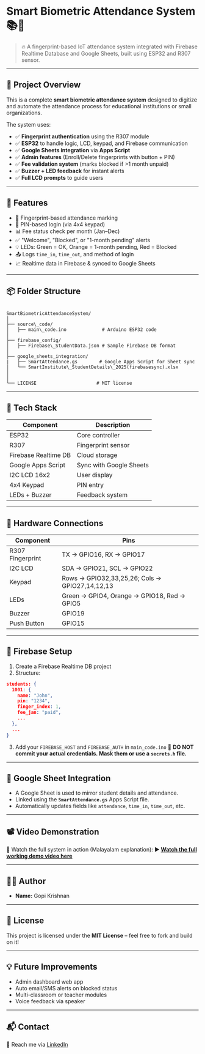 # Smart Biometric Attendance System 📚🔐

> 🔥 A fingerprint-based IoT attendance system integrated with Firebase Realtime Database and Google Sheets, built using ESP32 and R307 sensor.

---

## 📌 Project Overview

This is a complete **smart biometric attendance system** designed to digitize and automate the attendance process for educational institutions or small organizations.

The system uses:
- ✅ **Fingerprint authentication** using the R307 module
- ✅ **ESP32** to handle logic, LCD, keypad, and Firebase communication
- ✅ **Google Sheets integration** via **Apps Script**
- ✅ **Admin features** (Enroll/Delete fingerprints with button + PIN)
- ✅ **Fee validation system** (marks blocked if >1 month unpaid)
- ✅ **Buzzer + LED feedback** for instant alerts
- ✅ **Full LCD prompts** to guide users

---

## 🧠 Features

- 🔐 Fingerprint-based attendance marking
- 🧾 PIN-based login (via 4x4 keypad)
- 📊 Fee status check per month (Jan–Dec)
- ✅ "Welcome", "Blocked", or "1-month pending" alerts
- 💡 LEDs: Green = OK, Orange = 1-month pending, Red = Blocked
- 📤 Logs `time_in`, `time_out`, and method of login
- 📈 Realtime data in Firebase & synced to Google Sheets

---

## 📦 Folder Structure

```

SmartBiometricAttendanceSystem/
│
├── source\_code/
│   ├── main\_code.ino             # Arduino ESP32 code
│
├── firebase_config/
│   ├── Firebase\_StudentData.json # Sample Firebase DB format
│
├── google_sheets_integration/
|   ├── SmartAttendance.gs        # Google Apps Script for Sheet sync
│   └── SmartInstitute\_StudentDetails\_2025(firebasesync).xlsx
│
│
└── LICENSE                      # MIT license

````

---

## 🔧 Tech Stack

| Component | Description |
|----------|-------------|
| ESP32 | Core controller |
| R307 | Fingerprint sensor |
| Firebase Realtime DB | Cloud storage |
| Google Apps Script | Sync with Google Sheets |
| I2C LCD 16x2 | User display |
| 4x4 Keypad | PIN entry |
| LEDs + Buzzer | Feedback system |

---

## 🔌 Hardware Connections

| Component | Pins |
|----------|------|
| R307 Fingerprint | TX → GPIO16, RX → GPIO17 |
| I2C LCD | SDA → GPIO21, SCL → GPIO22 |
| Keypad | Rows → GPIO32,33,25,26; Cols → GPIO27,14,12,13 |
| LEDs | Green → GPIO4, Orange → GPIO18, Red → GPIO5 |
| Buzzer | GPIO19 |
| Push Button | GPIO15 |

---

## 🔗 Firebase Setup

1. Create a Firebase Realtime DB project
2. Structure:

```json
students: {
  1001: {
    name: "John",
    pin: "1234",
    finger_index: 1,
    fee_jan: "paid",
    ...
  },
  ...
}
````

3. Add your `FIREBASE_HOST` and `FIREBASE_AUTH` in `main_code.ino`
   🔐 **DO NOT commit your actual credentials. Mask them or use a `secrets.h` file.**

---

## 📑 Google Sheet Integration

* A Google Sheet is used to mirror student details and attendance.
* Linked using the **`SmartAttendance.gs`** Apps Script file.
* Automatically updates fields like `attendance`, `time_in`, `time_out`, etc.

---

## 📽️ Video Demonstration

🎥 Watch the full system in action (Malayalam explanation):
**▶️ [Watch the full working demo video here]([https://drive.google.com/your-shared-link](https://drive.google.com/file/d/1Kgz6PvbE_KsSLGANPw2xYd847PbvhhtR/view?usp=drive_link))**



---

## 👨‍💻 Author

* **Name:** Gopi Krishnan

---

## 📝 License

This project is licensed under the **MIT License** – feel free to fork and build on it!

---

## 💡 Future Improvements

* Admin dashboard web app
* Auto email/SMS alerts on blocked status
* Multi-classroom or teacher modules
* Voice feedback via speaker

---

## 📬 Contact

📧 Reach me via [LinkedIn](https://www.linkedin.com/in/gop-i-krishnan)

```


